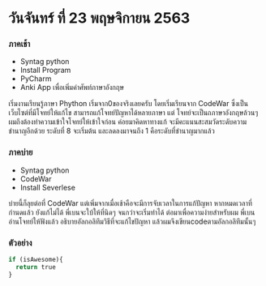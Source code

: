 # วันจันทร์ ที่ 23 พฤษจิกายน 2563
 
### ภาคเช้า
- Syntag python 
- Install Program
- PyCharm
- Anki App เพื่อเพิ่มคำศัพท์ภาษาอังกฤษ

เริ่มงานเรียนรู้ภาษา Phython เริ่มจาก0ของจริงเลยครับ โดยเริ่มเรียนจาก CodeWar ซึ่งเป็นเว็บไซต์ที่มีโจทย์ให้แก้ไข สามารถแก้โจทย์ปัญหาได้หลายภาษา 
แต่ โจทย์จะเป็นถภาษาอังกฤษล้วนๆ ผมถึงต้องทำความเข้าใจโจทย์ให้เข้าใจก่อน ค่อยมาคิดหาทางแก้
จะมีคะแนนสะสมวัดระดับความชำนาญอีกด้วย ระดับที่ 8 จะเริ่มต้น และลดลงมาจนถึง 1 คือระดับที่ชำนาญมากแล้ว

### ภาคบ่าย
- Syntag python
- CodeWar
- Install Severlese

บ่ายนี้ก็ลุยต่อที่ CodeWar แต่เพิ่มจากเมื่อเช้าคือจะมีการจับเวลาในการแก้ปัญหา หากหมดเวลาที่กำนดแล้ว ยังแก้ไม่ได้ พี่เบนจะใบ้ให้ที่นิดๆ จนกว่าจะเริ่มทำได้ ต่อมาเพื่อความง่ายสำหรับผม พี่เบนอ่านโจทย์ให้ฟังแล้ว อธิบายอัลกอลิทึมวิธีที่จะแก้ไขปัญหา แล้วผมจึงเขียนcodeตามอัลกอลิทึมนั้นๆ 

### ตัวอย่าง
```python
if (isAwesome){
  return true
}
```